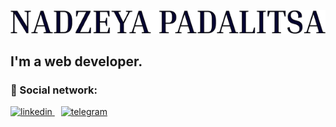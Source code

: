 ![Header](https://github.com/NadzeyaPadalitsa/NadzeyaPadalitsa/blob/main/assets/logo.png)

## I'm a web developer.


### 🤝 Social network:
  <div>
    <a href="https://www.linkedin.com/in/Nadzeya-Padalitsa/" target="_blank">
      <img src="https://cdn-icons-png.flaticon.com/512/2504/2504799.png" width="40" height="40" alt="linkedin" />
    </a>
    <a style = "margin-left: 10px" href="https://t.me/nadya31121990" target="_blank">
      <img src="https://cdn-icons-png.flaticon.com/512/2111/2111646.png" width="40" height="40" alt="telegram" />
    </a>
  </div>

